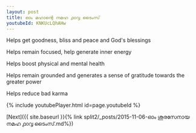 ```yaml
---
layout: post
title: ഓം മഹാന്റെ നമഹ ൧൦൮ ടൈംസ്
youtubeId: KNKUcLQhAHw
---
```

 
 
Helps get goodness, bliss and peace and God's blessings
 
Helps remain focused, help generate inner energy 
 
Helps boost physical and mental health 
 
Helps remain grounded and generates a sense of gratitude towards the greater power 
 
Helps reduce bad karma
 
 
 
 


{% include youtubePlayer.html id=page.youtubeId %}
 
[Next]({{ site.baseurl }}{% link  split2/_posts/2015-11-06-ഓം ശൂരസേനായ നമഹ ൧൦൮ ടൈംസ്.md%})
 
